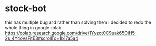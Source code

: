 # stock-bot
this has multiple bug and rather than solving them i decided to redo the whole thing in google colab  
https://colab.research.google.com/drive/1YyzotOC9uak65OiH5-2s_4Y4oVsFjtE3#scrollTo=1b17a5a4

